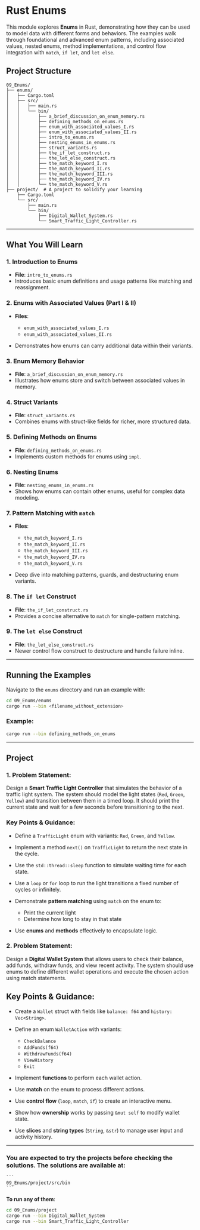 # Rust Enums

This module explores **Enums** in Rust, demonstrating how they can be used to model data with different forms and behaviors. The examples walk through foundational and advanced enum patterns, including associated values, nested enums, method implementations, and control flow integration with `match`, `if let`, and `let else`.

## Project Structure

```
09_Enums/
├── enums/
│   ├── Cargo.toml
│   ├── src/
│   │   ├── main.rs
│   │   └── bin/
│   │       ├── a_brief_discussion_on_enum_memory.rs
│   │       ├── defining_methods_on_enums.rs
│   │       ├── enum_with_associated_values_I.rs
│   │       ├── enum_with_associated_values_II.rs
│   │       ├── intro_to_enums.rs
│   │       ├── nesting_enums_in_enums.rs
│   │       ├── struct_variants.rs
│   │       ├── the_if_let_construct.rs
│   │       ├── the_let_else_construct.rs
│   │       ├── the_match_keyword_I.rs
│   │       ├── the_match_keyword_II.rs
│   │       ├── the_match_keyword_III.rs
│   │       ├── the_match_keyword_IV.rs
│   │       └── the_match_keyword_V.rs
├── project/  # A project to solidify your learning
    ├── Cargo.toml
    └── src/
        ├── main.rs
        └── bin/
            ├── Digital_Wallet_System.rs
            └── Smart_Traffic_Light_Controller.rs
```

---

## What You Will Learn

### 1. Introduction to Enums

* **File**: `intro_to_enums.rs`
* Introduces basic enum definitions and usage patterns like matching and reassignment.

### 2. Enums with Associated Values (Part I & II)

* **Files**:

  * `enum_with_associated_values_I.rs`
  * `enum_with_associated_values_II.rs`
* Demonstrates how enums can carry additional data within their variants.

### 3. Enum Memory Behavior

* **File**: `a_brief_discussion_on_enum_memory.rs`
* Illustrates how enums store and switch between associated values in memory.

### 4. Struct Variants

* **File**: `struct_variants.rs`
* Combines enums with struct-like fields for richer, more structured data.

### 5. Defining Methods on Enums

* **File**: `defining_methods_on_enums.rs`
* Implements custom methods for enums using `impl`.

### 6. Nesting Enums

* **File**: `nesting_enums_in_enums.rs`
* Shows how enums can contain other enums, useful for complex data modeling.

### 7. Pattern Matching with `match`

* **Files**:

  * `the_match_keyword_I.rs`
  * `the_match_keyword_II.rs`
  * `the_match_keyword_III.rs`
  * `the_match_keyword_IV.rs`
  * `the_match_keyword_V.rs`
* Deep dive into matching patterns, guards, and destructuring enum variants.

### 8. The `if let` Construct

* **File**: `the_if_let_construct.rs`
* Provides a concise alternative to `match` for single-pattern matching.

### 9. The `let else` Construct

* **File**: `the_let_else_construct.rs`
* Newer control flow construct to destructure and handle failure inline.

---

## Running the Examples

Navigate to the `enums` directory and run an example with:

```bash
cd 09_Enums/enums
cargo run --bin <filename_without_extension>
```

### Example:

```bash
cargo run --bin defining_methods_on_enums
```

---

## Project

### 1. Problem Statement:

Design a **Smart Traffic Light Controller** that simulates the behavior of a traffic light system. The system should model the light states (`Red`, `Green`, `Yellow`) and transition between them in a timed loop. It should print the current state and wait for a few seconds before transitioning to the next.

### Key Points & Guidance:

* Define a `TrafficLight` enum with variants: `Red`, `Green`, and `Yellow`.
* Implement a method `next()` on `TrafficLight` to return the next state in the cycle.
* Use the `std::thread::sleep` function to simulate waiting time for each state.
* Use a `loop` or `for` loop to run the light transitions a fixed number of cycles or infinitely.
* Demonstrate **pattern matching** using `match` on the enum to:

  * Print the current light
  * Determine how long to stay in that state
* Use **enums** and **methods** effectively to encapsulate logic.


### 2. Problem Statement:

Design a **Digital Wallet System** that allows users to check their balance, add funds, withdraw funds, and view recent activity. The system should use enums to define different wallet operations and execute the chosen action using match statements.


## Key Points & Guidance:

* Create a `Wallet` struct with fields like `balance: f64` and `history: Vec<String>`.
* Define an enum `WalletAction` with variants:

  * `CheckBalance`
  * `AddFunds(f64)`
  * `WithdrawFunds(f64)`
  * `ViewHistory`
  * `Exit`
* Implement **functions** to perform each wallet action.
* Use **match** on the enum to process different actions.
* Use **control flow** (`loop`, `match`, `if`) to create an interactive menu.
* Show how **ownership** works by passing `&mut self` to modify wallet state.
* Use **slices** and **string types** (`String`, `&str`) to manage user input and activity history.

---

### You are expected to try the projects before checking the solutions. The solutions are available at:

    ```
    09_Enums/project/src/bin
    ```

**To run any of them**:

   ```bash
   cd 09_Enums/project
   cargo run --bin Digital_Wallet_System
   cargo run --bin Smart_Traffic_Light_Controller
   ```